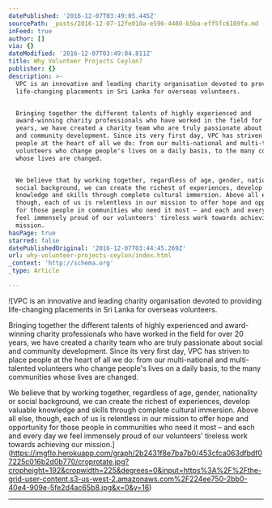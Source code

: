 ```yaml
---
datePublished: '2016-12-07T03:49:05.445Z'
sourcePath: _posts/2016-12-07-12fe018a-e596-4480-b5ba-eff5fc6109fa.md
inFeed: true
author: []
via: {}
dateModified: '2016-12-07T03:49:04.811Z'
title: Why Volunteer Projects Ceylon?
publisher: {}
description: >-
  VPC is an innovative and leading charity organisation devoted to providing
  life-changing placements in Sri Lanka for overseas volunteers.


  Bringing together the different talents of highly experienced and
  award-winning charity professionals who have worked in the field for over 20
  years, we have created a charity team who are truly passionate about social
  and community development. Since its very first day, VPC has striven to place
  people at the heart of all we do: from our multi-national and multi-talented
  volunteers who change people's lives on a daily basis, to the many communities
  whose lives are changed.


  We believe that by working together, regardless of age, gender, nationality or
  social background, we can create the richest of experiences, develop valuable
  knowledge and skills through complete cultural immersion. Above all else,
  though, each of us is relentless in our mission to offer hope and opportunity
  for those people in communities who need it most – and each and every day we
  feel immensely proud of our volunteers' tireless work towards achieving our
  mission.
hasPage: true
starred: false
datePublishedOriginal: '2016-12-07T03:44:45.269Z'
url: why-volunteer-projects-ceylon/index.html
_context: 'http://schema.org'
_type: Article

---
```

![VPC is an innovative and leading charity organisation devoted to providing life-changing placements in Sri Lanka for overseas volunteers.

Bringing together the different talents of highly experienced and award-winning charity professionals who have worked in the field for over 20 years, we have created a charity team who are truly passionate about social and community development. Since its very first day, VPC has striven to place people at the heart of all we do: from our multi-national and multi-talented volunteers who change people's lives on a daily basis, to the many communities whose lives are changed.

We believe that by working together, regardless of age, gender, nationality or social background, we can create the richest of experiences, develop valuable knowledge and skills through complete cultural immersion. Above all else, though, each of us is relentless in our mission to offer hope and opportunity for those people in communities who need it most – and each and every day we feel immensely proud of our volunteers' tireless work towards achieving our mission.](https://imgflo.herokuapp.com/graph/2b2431f8e7ba7b0/453cfca063dfbdf07225c016b2d0b770/croprotate.jpg?cropheight=192&cropwidth=225&degrees=0&input=https%3A%2F%2Fthe-grid-user-content.s3-us-west-2.amazonaws.com%2F224ee750-2bb0-40e4-909e-5fe2d4ac65b8.jpg&x=0&y=16)

---